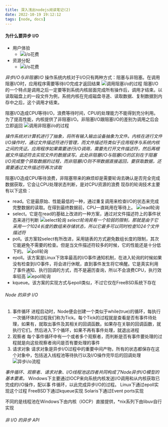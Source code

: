 ```yaml
---
title: 深入浅出nodejs阅读笔记(2)
date: 2022-10-19 19:12:12
tags: [node, docs]
---
```


#### 为什么要异步 I/O 
- 用户体验
  - ![i/o花费](./images/async-experience.png)
- 资源分配
  - ![i/o花费](./images/how-to-call-async.png)

*异步I/O与非阻塞I/O*
操作系统内核对于I/O只有两种方式：阻塞与非阻塞。在调用阻塞I/O时，应用程序需要等待I/O完成才返回结果
![调用阻塞i/o的过程](./images/jam.png)
阻塞I/O的一个特点是调用之后一定要等到系统内核层面完成所有操作后，调用才结束。以读取磁盘上的一段文件为例，系统内核在完成磁盘寻道、读取数据、复制数据到内存中之后，这个调用才结束。

阻塞I/O造成CPU等待I/O，浪费等待时间，CPU的处理能力不能得到充分利用。为了提高性能，内核提供了非阻塞I/O。非阻塞I/O跟阻塞I/O的差别为调用之后会立即返回
![调用非阻塞i/o的过程](./images/no-jam.png)

*操作系统对计算机进行了抽象，将所有输入输出设备抽象为文件。内核在进行文件I/O操作时，通过文件描述符进行管理，而文件描述符类似于应用程序与系统内核之间的凭证。应用程序如果需要进行I/O调用，需要先打开文件描述符，然后再根据文件描述符去实现文件的数据读写。此处非阻塞I/O与阻塞I/O的区别在于阻塞I/O完成整个获取数据的过程，而非阻塞I/O则不带数据直接返回，要获取数据，还需要通过文件描述符再次读取*

阻塞I/O造成CPU等待浪费，非阻塞带来的麻烦却是需要轮询去确认是否完全完成数据获取，它会让CPU处理状态判断，是对CPU资源的浪费
现存的轮询技术主要有以下这些：
- read。它是最原始、性能最低的一种，通过重复调用来检查I/O的状态来完成完整数据的读取。在得到最终数据前，CPU一直耗用在等待上。
![read轮询](./images/read-loop.png)
- select。它是在read的基础上改进的一种方案，通过对文件描述符上的事件状态来进行判断
![select轮询](./images/select-loop.png)
*select轮询具有一个较弱的限制，那就是由于它采用一个1024长度的数组来存储状态，所以它最多可以同时检查1024个文件描述符*
- poll。该方案较select有所改进，采用链表的方式避免数组长度的限制，其次它能避免不需要的检查。但是当文件描述符较多的时候，它的性能还是十分低下的。
![poll轮询](./images/poll-loop.png)
- epoll。该方案是Linux下效率最高的I/O事件通知机制，在进入轮询的时候如果没有检查到I/O事件，将会进行休眠，直到事件发生将它唤醒。它是真实利用了事件通知、执行回调的方式，而不是遍历查询，所以不会浪费CPU，执行效率较高
![epoll轮询](./images/epoll-loop.png)
- kqueue。该方案的实现方式与epoll类似，不过它仅在FreeBSD系统下存在

###### Node 的异步 I/O
1. 事件循环
   进程启动时，Node便会创建一个类似于while(true)的循环，每执行一次循环体的过程我们称为Tick。每个Tick的过程就是查看是否有事件待处理，如果有，就取出事件及其相关的回调函数。如果存在关联的回调函数，就执行它们。然后进入下个循环，如果不再有事件处理，就退出进程
2. 观察者
   每个事件循环中有一个或者多个观察者，而判断是否有事件要处理的过程就是向这些观察者询问是否有要处理的事件
3. 请求对象
   请求对象是异步I/O过程中的重要中间产物，所有的状态都保存在这个对象中，包括送入线程池等待执行以及I/O操作完毕后的回调处理
![异步i/o流程](./images/async-progress.png)

*事件循环、观察者、请求对象、I/O线程池这四者共同构成了Node异步I/O模型的基本要素。*
Windows下主要通过IOCP来向系统内核发送I/O调用和从内核获取已完成的I/O操作，配以事
件循环，以此完成异步I/O的过程。
Linux下通过epoll实现这个过程
FreeBSD下通过kqueue实现
Solaris下通过Event ports实现

不同的是线程池在Windows下由内核（IOCP）直接提供，*nix系列下由libuv自行实现

###### 非 I/O 的异步 API 
